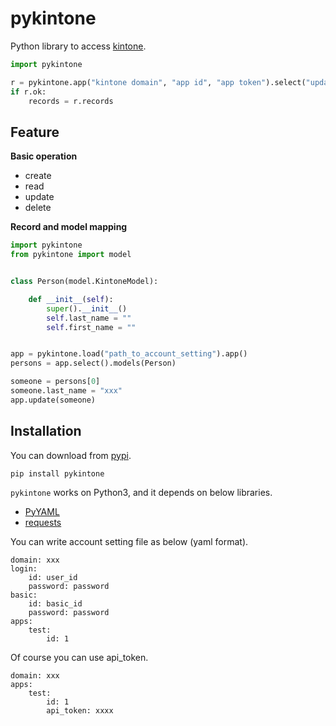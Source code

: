 # pykintone

Python library to access [kintone](https://kintone.cybozu.com).

```python
import pykintone

r = pykintone.app("kintone domain", "app id", "app token").select("updated_time > NOW()")
if r.ok:
    records = r.records
```

## Feature

**Basic operation**

* create
* read
* update
* delete

**Record and model mapping**

```python
import pykintone
from pykintone import model


class Person(model.KintoneModel):

    def __init__(self):
        super().__init__()
        self.last_name = ""
        self.first_name = ""


app = pykintone.load("path_to_account_setting").app()
persons = app.select().models(Person)

someone = persons[0]
someone.last_name = "xxx"
app.update(someone)

```

## Installation

You can download from [pypi](https://pypi.python.org/pypi/pykintone).

```
pip install pykintone
```

`pykintone` works on Python3, and it depends on below libraries.

* [PyYAML](http://pyyaml.org/wiki/PyYAML)
* [requests](http://docs.python-requests.org/en/latest/)

You can write account setting file as below (yaml format).

```
domain: xxx
login:
    id: user_id
    password: password
basic:
    id: basic_id
    password: password
apps:
    test:
        id: 1
```

Of course you can use api_token. 

```
domain: xxx
apps:
    test:
        id: 1
        api_token: xxxx
```

